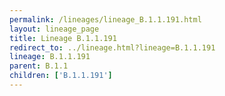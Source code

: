```yaml
---
permalink: /lineages/lineage_B.1.1.191.html
layout: lineage_page
title: Lineage B.1.1.191
redirect_to: ../lineage.html?lineage=B.1.1.191
lineage: B.1.1.191
parent: B.1.1
children: ['B.1.1.191']
---
```

